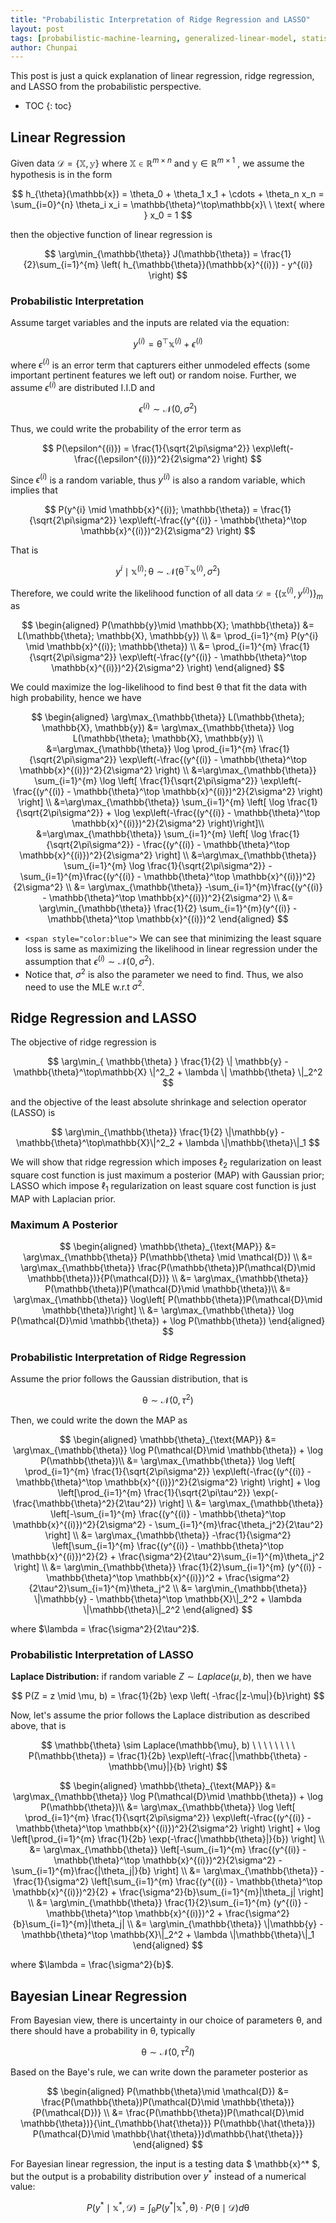 ```yaml
---
title: "Probabilistic Interpretation of Ridge Regression and LASSO"
layout: post
tags: [probabilistic-machine-learning, generalized-linear-model, statistics]
author: Chunpai
---
```


This post is just a quick explanation of linear regression, ridge regression, and LASSO from the probabilistic perspective.

* TOC
{: toc}

## Linear Regression

Given data $\mathcal{D} = \{\mathbb{X},\mathbb{y}\}$ where $\mathbb{X}\in \mathbb{R}^{m\times n}$ and $\mathbb{y} \in \mathbb{R}^{m\times 1}$ ,  we assume the hypothesis is in the form

$$
h_{\theta}(\mathbb{x}) = \theta_0 + \theta_1 x_1 + \cdots + \theta_n x_n = \sum_{i=0}^{n} \theta_i x_i = \mathbb{\theta}^\top\mathbb{x}\ \ \text{  where  } x_0 = 1
$$

then the objective function of linear regression is

$$
\arg\min_{\mathbb{\theta}} J(\mathbb{\theta}) = \frac{1}{2}\sum_{i=1}^{m} \left( h_{\mathbb{\theta}}(\mathbb{x}^{(i)}) - y^{(i)} \right)
$$

### Probabilistic Interpretation

Assume target variables and the inputs are related via the equation:

$$
y^{(i)} = \mathbb{\theta}^\top \mathbb{x}^{(i)} + \epsilon^{(i)}
$$

where $\epsilon^{(i)}$ is an error term that capturers either unmodeled effects (some important pertinent features we left out) or random noise. Further, we assume $\epsilon^{(i)}$ are distributed I.I.D and

$$
\epsilon^{(i)}\sim \mathcal{N}(0, \sigma^2)
$$

Thus, we could write the probability of the error term as

$$
P(\epsilon^{(i)}) = \frac{1}{\sqrt{2\pi\sigma^2}} \exp\left(-\frac{(\epsilon^{(i)})^2}{2\sigma^2} \right)
$$

Since $\epsilon^{(i)}$ is a random variable, thus $y^{(i)}$ is also a random variable, which implies that

$$
P(y^{i} \mid \mathbb{x}^{(i)}; \mathbb{\theta}) = \frac{1}{\sqrt{2\pi\sigma^2}} \exp\left(-\frac{(y^{(i)} - \mathbb{\theta}^\top \mathbb{x}^{(i)})^2}{2\sigma^2} \right)
$$

That is

$$
y^{i} \mid \mathbb{x}^{(i)}; \mathcal{\theta} \sim \mathcal{N} \left(\mathbb{\theta}^\top \mathbb{x}^{(i)}, \sigma^2 \right)
$$

Therefore, we could write the likelihood function of all data $\mathcal{D} = \{(\mathbb{x}^{(i)}, y^{(i)})\}_m$ as

$$
\begin{aligned}
P(\mathbb{y}\mid \mathbb{X}; \mathbb{\theta}) &= L(\mathbb{\theta}; \mathbb{X}, \mathbb{y}) \\
&= \prod_{i=1}^{m} P(y^{i} \mid \mathbb{x}^{(i)}; \mathbb{\theta}) \\
&= \prod_{i=1}^{m} \frac{1}{\sqrt{2\pi\sigma^2}} \exp\left(-\frac{(y^{(i)} - \mathbb{\theta}^\top \mathbb{x}^{(i)})^2}{2\sigma^2} \right)
\end{aligned}
$$

We could maximize the log-likelihood to find best $\mathbb{\theta}$ that fit the data with high probability, hence we have

$$
\begin{aligned}
\arg\max_{\mathbb{\theta}} L(\mathbb{\theta}; \mathbb{X}, \mathbb{y}) &= \arg\max_{\mathbb{\theta}} \log L(\mathbb{\theta}; \mathbb{X}, \mathbb{y}) \\
&=\arg\max_{\mathbb{\theta}} \log \prod_{i=1}^{m} \frac{1}{\sqrt{2\pi\sigma^2}} \exp\left(-\frac{(y^{(i)} - \mathbb{\theta}^\top \mathbb{x}^{(i)})^2}{2\sigma^2} \right) \\
&=\arg\max_{\mathbb{\theta}} \sum_{i=1}^{m} \log \left[ \frac{1}{\sqrt{2\pi\sigma^2}} \exp\left(-\frac{(y^{(i)} - \mathbb{\theta}^\top \mathbb{x}^{(i)})^2}{2\sigma^2} \right) \right] \\
&=\arg\max_{\mathbb{\theta}} \sum_{i=1}^{m} \left[ \log \frac{1}{\sqrt{2\pi\sigma^2}}  + \log \exp\left(-\frac{(y^{(i)} - \mathbb{\theta}^\top \mathbb{x}^{(i)})^2}{2\sigma^2} \right)\right]\\
&=\arg\max_{\mathbb{\theta}} \sum_{i=1}^{m} \left[ \log \frac{1}{\sqrt{2\pi\sigma^2}}  - \frac{(y^{(i)} - \mathbb{\theta}^\top \mathbb{x}^{(i)})^2}{2\sigma^2} \right] \\
&=\arg\max_{\mathbb{\theta}} \sum_{i=1}^{m} \log \frac{1}{\sqrt{2\pi\sigma^2}} - \sum_{i=1}^{m}\frac{(y^{(i)} - \mathbb{\theta}^\top \mathbb{x}^{(i)})^2}{2\sigma^2} \\
&= \arg\max_{\mathbb{\theta}} -\sum_{i=1}^{m}\frac{(y^{(i)} - \mathbb{\theta}^\top \mathbb{x}^{(i)})^2}{2\sigma^2} \\
&= \arg\min_{\mathbb{\theta}} \frac{1}{2} \sum_{i=1}^{m}(y^{(i)} - \mathbb{\theta}^\top \mathbb{x}^{(i)})^2
\end{aligned}
$$

* `<span style="color:blue">` We can see that minimizing the least square loss is same as maximizing the likelihood in linear regression under the assumption that $\epsilon^{(i)}\sim \mathcal{N}(0, \sigma^2)$.
* Notice that, $\sigma^2$ is also the parameter we need to find. Thus, we also need to use the MLE w.r.t $\sigma^2$.

## Ridge Regression and LASSO

The objective of ridge regression is

$$
\arg\min_{ \mathbb{\theta} } \frac{1}{2} \| \mathbb{y} - \mathbb{\theta}^\top\mathbb{X} \|^2_2 + \lambda \| \mathbb{\theta} \|_2^2
$$

and the objective of the least absolute shrinkage and selection operator (LASSO)  is

$$
\arg\min_{\mathbb{\theta}} \frac{1}{2} \|\mathbb{y} - \mathbb{\theta}^\top\mathbb{X}\|^2_2 + \lambda \|\mathbb{\theta}\|_1
$$

We will show that ridge regression which imposes $\ell_2$ regularization on least square cost function is just maximum a posterior (MAP) with Gaussian prior; LASSO which impose $\ell_1$ regularization on least square cost function is just MAP with Laplacian prior.

### Maximum A Posterior

$$
\begin{aligned}
\mathbb{\theta}_{\text{MAP}} &= \arg\max_{\mathbb{\theta}} P(\mathbb{\theta} \mid \mathcal{D}) \\
&= \arg\max_{\mathbb{\theta}} \frac{P(\mathbb{\theta})P(\mathcal{D}\mid \mathbb{\theta})}{P(\mathcal{D})}  \\
&= \arg\max_{\mathbb{\theta}} P(\mathbb{\theta})P(\mathcal{D}\mid \mathbb{\theta})\\
&= \arg\max_{\mathbb{\theta}} \log\left[ P(\mathbb{\theta})P(\mathcal{D}\mid \mathbb{\theta})\right] \\
&= \arg\max_{\mathbb{\theta}}  \log P(\mathcal{D}\mid \mathbb{\theta}) + \log P(\mathbb{\theta}) 
\end{aligned}
$$

### Probabilistic Interpretation of Ridge Regression

Assume the prior follows the Gaussian distribution, that is

$$
\mathbb{\theta} \sim \mathcal{N}(0, \tau^2)
$$

Then, we could write the down the MAP as

$$
\begin{aligned}
\mathbb{\theta}_{\text{MAP}} &= \arg\max_{\mathbb{\theta}}  \log P(\mathcal{D}\mid \mathbb{\theta}) + \log P(\mathbb{\theta})\\
&= \arg\max_{\mathbb{\theta}} \log \left[ \prod_{i=1}^{m} \frac{1}{\sqrt{2\pi\sigma^2}} \exp\left(-\frac{(y^{(i)} - \mathbb{\theta}^\top \mathbb{x}^{(i)})^2}{2\sigma^2} \right)  \right] + \log \left[\prod_{i=1}^{m} \frac{1}{\sqrt{2\pi\tau^2}} \exp(-\frac{\mathbb{\theta}^2}{2\tau^2}) \right] \\
&= \arg\max_{\mathbb{\theta}} \left[-\sum_{i=1}^{m} \frac{(y^{(i)} - \mathbb{\theta}^\top \mathbb{x}^{(i)})^2}{2\sigma^2} - \sum_{i=1}^{m}\frac{\theta_j^2}{2\tau^2} \right] \\
&= \arg\max_{\mathbb{\theta}} -\frac{1}{\sigma^2} \left[\sum_{i=1}^{m} \frac{(y^{(i)} - \mathbb{\theta}^\top \mathbb{x}^{(i)})^2}{2} + \frac{\sigma^2}{2\tau^2}\sum_{i=1}^{m}\theta_j^2 \right] \\
&= \arg\min_{\mathbb{\theta}} \frac{1}{2}\sum_{i=1}^{m} (y^{(i)} - \mathbb{\theta}^\top \mathbb{x}^{(i)})^2 + \frac{\sigma^2}{2\tau^2}\sum_{i=1}^{m}\theta_j^2 \\
&= \arg\min_{\mathbb{\theta}} \|\mathbb{y} - \mathbb{\theta}^\top \mathbb{X}\|_2^2 + \lambda \|\mathbb{\theta}\|_2^2
\end{aligned}
$$

where $\lambda = \frac{\sigma^2}{2\tau^2}$.

### Probabilistic Interpretation of LASSO

**Laplace Distribution:** if random variable $Z \sim Laplace(\mu, b)$, then we have

$$
P(Z = z \mid \mu, b) = \frac{1}{2b} \exp \left( -\frac{|z-\mu|}{b}\right)
$$

Now, let's assume the prior follows the Laplace distribution as described above, that is

$$
\mathbb{\theta} \sim Laplace(\mathbb{\mu}, b) \ \ \ \ \ \ \ \ P(\mathbb{\theta}) = \frac{1}{2b} \exp\left(-\frac{|\mathbb{\theta} - \mathbb{\mu}|}{b} \right)
$$

$$
\begin{aligned}
\mathbb{\theta}_{\text{MAP}} &= \arg\max_{\mathbb{\theta}}  \log P(\mathcal{D}\mid \mathbb{\theta}) + \log P(\mathbb{\theta})\\
&= \arg\max_{\mathbb{\theta}} \log \left[ \prod_{i=1}^{m} \frac{1}{\sqrt{2\pi\sigma^2}} \exp\left(-\frac{(y^{(i)} - \mathbb{\theta}^\top \mathbb{x}^{(i)})^2}{2\sigma^2} \right)  \right] + \log \left[\prod_{i=1}^{m} \frac{1}{2b} \exp(-\frac{|\mathbb{\theta}|}{b}) \right] \\
&= \arg\max_{\mathbb{\theta}} \left[-\sum_{i=1}^{m} \frac{(y^{(i)} - \mathbb{\theta}^\top \mathbb{x}^{(i)})^2}{2\sigma^2} - \sum_{i=1}^{m}\frac{|\theta_j|}{b} \right] \\
&= \arg\max_{\mathbb{\theta}} -\frac{1}{\sigma^2} \left[\sum_{i=1}^{m} \frac{(y^{(i)} - \mathbb{\theta}^\top \mathbb{x}^{(i)})^2}{2} + \frac{\sigma^2}{b}\sum_{i=1}^{m}|\theta_j| \right] \\
&= \arg\min_{\mathbb{\theta}} \frac{1}{2}\sum_{i=1}^{m} (y^{(i)} - \mathbb{\theta}^\top \mathbb{x}^{(i)})^2 + \frac{\sigma^2}{b}\sum_{i=1}^{m}|\theta_j| \\
&= \arg\min_{\mathbb{\theta}} \|\mathbb{y} - \mathbb{\theta}^\top \mathbb{X}\|_2^2 + \lambda \|\mathbb{\theta}\|_1
\end{aligned}
$$

where $\lambda = \frac{\sigma^2}{b}$.

## Bayesian Linear Regression

From Bayesian view, there is uncertainty in our choice of parameters $\mathbb{\theta}$, and there should have a probability in $\mathbb{\theta}$, typically

$$
\mathbb{\theta} \sim \mathcal{N}(0, \tau^2 I)
$$

Based on the Baye's rule, we can write down the parameter posterior as

$$
\begin{aligned}
P(\mathbb{\theta}\mid \mathcal{D}) &= \frac{P(\mathbb{\theta})P(\mathcal{D}\mid \mathbb{\theta})}{P(\mathcal{D})}  \\
&= \frac{P(\mathbb{\theta})P(\mathcal{D}\mid \mathbb{\theta})}{\int_{\mathbb{\hat{\theta}}} P(\mathbb{\hat{\theta}}) P(\mathcal{D}\mid \mathbb{\hat{\theta}})d\mathbb{\hat{\theta}}}
\end{aligned}
$$

For Bayesian linear regression, the input is a testing data $ \mathbb{x}^* $, but the output is a probability distribution over $y^*$ instead of a numerical value:

$$
P(y^* \mid \mathbb{x}^*, \mathcal{D}) = \int_{\mathbb{\theta}} P(y^* |\mathbb{x}^*, \mathbb{\theta})\cdot P(\mathbb{\theta}\mid \mathcal{D}) d\mathbb{\theta}
$$
